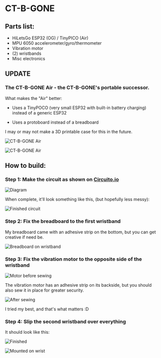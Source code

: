 # CT-B-GONE

## Parts list:
- HiLetsGo ESP32 (OG) / TinyPICO (Air)
- MPU 6050 accelerometer/gyro/thermometer
- Vibration motor
- (2) wristbands
- Misc electronics

## UPDATE

### The CT-B-GONE Air - the CT-B-GONE's portable successor.

What makes the "Air" better:

- Uses a TinyPOCO (very small ESP32 with built-in battery charging) instead of a generic ESP32

- Uses a protoboard instead of a breadboard

I may or may not make a 3D printable case for this in the future.

![CT-B-GONE Air](pics/air.jpg)

![CT-B-GONE Air](pics/photo_2022-03-14_08-42-25.jpg)

## How to build:

### Step 1: Make the circuit as shown on [Circuito.io](https://www.circuito.io/app?components=513,8449,11028,360217)

![Diagram](pics/diagram.png)

When complete, it'll look something like this, (but hopefully less messy):

![Finished circuit](pics/circuit.jpg)

### Step 2: Fix the breadboard to the first wristband

My breadboard came with an adhesive strip on the bottom, but you can get creative if need be.

![Breadboard on wristband](pics/circuit_on_wristband.jpg)

### Step 3: Fix the vibration motor to the opposite side of the wristband

![Motor before sewing](pics/motor.jpg)

The vibration motor has an adhesive strip on its backside, but you should also sew it in place for greater security.

![After sewing](pics/sewn.jpg)

I tried my best, and that's what matters :D

### Step 4: Slip the second wristband over everything

It should look like this:

![Finished](pics/finished.jpg)

![Mounted on wrist](pics/on_wrist.jpg)
